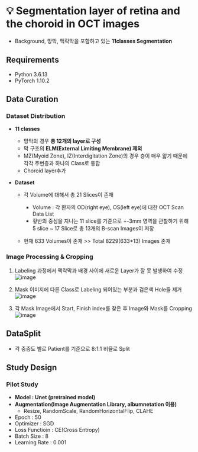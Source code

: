 # 💡 Segmentation layer of retina and the choroid in OCT images
- Background, 망막, 맥락막을 포함하고 있는 __11classes Segmentation__

## Requirements
- Python 3.6.13
- PyTorch 1.10.2

## Data Curation

  ### Dataset Distribution
  
  - __11 classes__   
     - 망막의 경우 __총 12개의 layer로 구성__ 
     - 막 구조의 __ELM(External Limiting Membrane) 제외__   
     - MZ(Myoid Zone), IZ(Interdigitation Zone)의 경우 층이 매우 얇기 때문에 각각 주변층과 하나의 Class로 통합   
     - Choroid layer추가   
  
  - __Dataset__  
     
     - 각 Volume에 대해서 총 21 Slices이 존재
          - Volume : 각 환자의 OD(right eye), OS(left eye)에 대한 OCT Scan Data List 
          - 황반의 중심을 지나는 11 slice를 기준으로 +-3mm 영역을 관찰하기 위해 5 slice ~ 17 Slice로 총 13개의 B-scan Images이 저장
     
     - 현재 633 Volumes이 존재 >> Total 8229(633*13) Images 존재

  ### __Image Processing & Cropping__
  
  1. Labeling 과정에서 맥락막과 배경 사이에 새로운 Layer가 잘 못 발생하여 수정
     ![image](https://user-images.githubusercontent.com/97836929/206370158-cc26dd5a-b946-41e8-b87e-029d1a078917.png)
  
  2. Mask 이미지에 다른 Class로 Labeling 되어있는 부분과 검은색 Hole들 제거
  ![image](https://user-images.githubusercontent.com/97836929/206370652-0e22e9c2-fe63-4655-b476-2f8438bbe392.png)
  
  3. 각 Mask Image에서 Start, Finish index를 찾은 후 Image와 Mask를 Cropping
  ![image](https://user-images.githubusercontent.com/97836929/206371145-ef51673f-64ad-4c84-b65e-8ab946d527d5.png)

## __DataSplit__
- 각 중증도 별로 Patient를 기준으로 8:1:1 비율로 Split

## __Study Design__

  ### __Pilot Study__
  - __Model : Unet (pretrained model)__
  - __Augmentation(Image Augmentation Library, albumnetation 이용)__
     - Resize, RandomScale, RandomHorizontalFlip, CLAHE
  - Epoch : 50
  - Optimizer : SGD
  - Loss Functioin : CE(Cross Entropy)
  - Batch Size : 8
  - Learning Rate : 0.001
  
